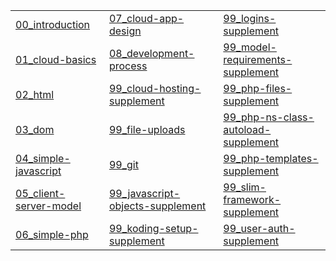 |   |   |   |
|---|---|---|
| [00_introduction](?p=00_introduction&grs=github) | [07_cloud-app-design](?p=07_cloud-app-design&grs=github) | [99_logins-supplement](?p=99_logins-supplement&grs=github) |
| [01_cloud-basics](?p=01_cloud-basics&grs=github) | [08_development-process](?p=08_development-process&grs=github) | [99_model-requirements-supplement](?p=99_model-requirements-supplement&grs=github) |
| [02_html](?p=02_html&grs=github) | [99_cloud-hosting-supplement](?p=99_cloud-hosting-supplement&grs=github) | [99_php-files-supplement](?p=99_php-files-supplement&grs=github) |
| [03_dom](?p=03_dom&grs=github) | [99_file-uploads](?p=99_file-uploads&grs=github) | [99_php-ns-class-autoload-supplement](?p=99_php-ns-class-autoload-supplement&grs=github) |
| [04_simple-javascript](?p=04_simple-javascript&grs=github) | [99_git](?p=99_git&grs=github) | [99_php-templates-supplement](?p=99_php-templates-supplement&grs=github) |
| [05_client-server-model](?p=05_client-server-model&grs=github) | [99_javascript-objects-supplement](?p=99_javascript-objects-supplement&grs=github) | [99_slim-framework-supplement](?p=99_slim-framework-supplement&grs=github) |
| [06_simple-php](?p=06_simple-php&grs=github) | [99_koding-setup-supplement](?p=99_koding-setup-supplement&grs=github) | [99_user-auth-supplement](?p=99_user-auth-supplement&grs=github) |

